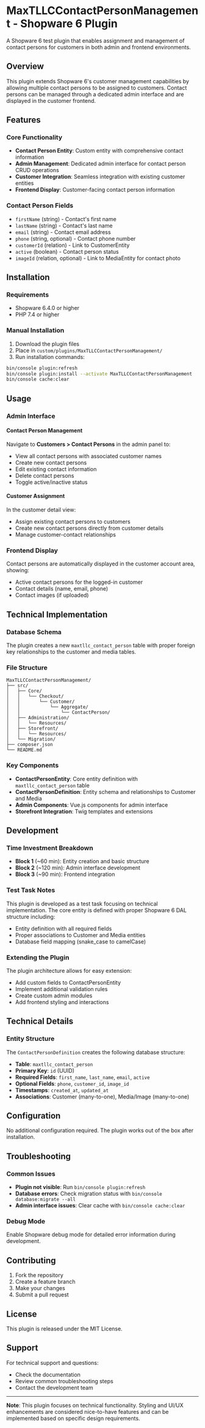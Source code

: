 # MaxTLLCContactPersonManagement - Shopware 6 Plugin

A Shopware 6 test plugin that enables assignment and management of contact persons for customers in both admin and frontend environments.

## Overview

This plugin extends Shopware 6's customer management capabilities by allowing multiple contact persons to be assigned to customers. Contact persons can be managed through a dedicated admin interface and are displayed in the customer frontend.

## Features

### Core Functionality
- **Contact Person Entity**: Custom entity with comprehensive contact information
- **Admin Management**: Dedicated admin interface for contact person CRUD operations
- **Customer Integration**: Seamless integration with existing customer entities
- **Frontend Display**: Customer-facing contact person information

### Contact Person Fields
- `firstName` (string) - Contact's first name
- `lastName` (string) - Contact's last name  
- `email` (string) - Contact email address
- `phone` (string, optional) - Contact phone number
- `customerId` (relation) - Link to CustomerEntity
- `active` (boolean) - Contact person status
- `imageId` (relation, optional) - Link to MediaEntity for contact photo

## Installation

### Requirements
- Shopware 6.4.0 or higher
- PHP 7.4 or higher

### Manual Installation
1. Download the plugin files
2. Place in `custom/plugins/MaxTLLCContactPersonManagement/`
3. Run installation commands:
```bash
bin/console plugin:refresh
bin/console plugin:install --activate MaxTLLCContactPersonManagement
bin/console cache:clear
```

## Usage

### Admin Interface

#### Contact Person Management
Navigate to **Customers > Contact Persons** in the admin panel to:
- View all contact persons with associated customer names
- Create new contact persons
- Edit existing contact information
- Delete contact persons
- Toggle active/inactive status

#### Customer Assignment
In the customer detail view:
- Assign existing contact persons to customers
- Create new contact persons directly from customer details
- Manage customer-contact relationships

### Frontend Display

Contact persons are automatically displayed in the customer account area, showing:
- Active contact persons for the logged-in customer
- Contact details (name, email, phone)
- Contact images (if uploaded)

## Technical Implementation

### Database Schema
The plugin creates a new `maxtllc_contact_person` table with proper foreign key relationships to the customer and media tables.

### File Structure
```
MaxTLLCContactPersonManagement/
├── src/
│   ├── Core/
│   │   └── Checkout/
│   │       └── Customer/
│   │           └── Aggregate/
│   │               └── ContactPerson/
│   ├── Administration/
│   │   └── Resources/
│   ├── Storefront/
│   │   └── Resources/
│   └── Migration/
├── composer.json
└── README.md
```

### Key Components
- **ContactPersonEntity**: Core entity definition with `maxtllc_contact_person` table
- **ContactPersonDefinition**: Entity schema and relationships to Customer and Media
- **Admin Components**: Vue.js components for admin interface
- **Storefront Integration**: Twig templates and extensions

## Development

### Time Investment Breakdown
- **Block 1** (~60 min): Entity creation and basic structure
- **Block 2** (~120 min): Admin interface development  
- **Block 3** (~90 min): Frontend integration

### Test Task Notes
This plugin is developed as a test task focusing on technical implementation. The core entity is defined with proper Shopware 6 DAL structure including:
- Entity definition with all required fields
- Proper associations to Customer and Media entities
- Database field mapping (snake_case to camelCase)

### Extending the Plugin
The plugin architecture allows for easy extension:
- Add custom fields to ContactPersonEntity
- Implement additional validation rules
- Create custom admin modules
- Add frontend styling and interactions

## Technical Details

### Entity Structure
The `ContactPersonDefinition` creates the following database structure:
- **Table**: `maxtllc_contact_person`
- **Primary Key**: `id` (UUID)
- **Required Fields**: `first_name`, `last_name`, `email`, `active`
- **Optional Fields**: `phone`, `customer_id`, `image_id`
- **Timestamps**: `created_at`, `updated_at`
- **Associations**: Customer (many-to-one), Media/Image (many-to-one)

## Configuration

No additional configuration required. The plugin works out of the box after installation.

## Troubleshooting

### Common Issues
- **Plugin not visible**: Run `bin/console plugin:refresh`
- **Database errors**: Check migration status with `bin/console database:migrate --all`
- **Admin interface issues**: Clear cache with `bin/console cache:clear`

### Debug Mode
Enable Shopware debug mode for detailed error information during development.

## Contributing

1. Fork the repository
2. Create a feature branch
3. Make your changes
4. Submit a pull request

## License

This plugin is released under the MIT License.

## Support

For technical support and questions:
- Check the documentation
- Review common troubleshooting steps
- Contact the development team

---

**Note**: This plugin focuses on technical functionality. Styling and UI/UX enhancements are considered nice-to-have features and can be implemented based on specific design requirements.
